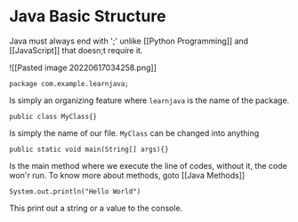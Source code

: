 # Java Basic Structure

Java must always end with ';' unlike [[Python Programming]] and [[JavaScript]] that doesn;t require it.

![[Pasted image 20220617034258.png]]


```
package com.example.learnjava;
```
Is simply an organizing feature where `learnjava` is the name of the package. 

```
public class MyClass{}
```
Is simply the name of our file. `MyClass`  can be changed into anything

```
public static void main(String[] args){}
```
Is the main method where we execute the line of codes, without it, the code won'r run. To know more about methods, goto [[Java Methods]]

```
System.out.println("Hello World")
```
This print out a string or a value to the console. 